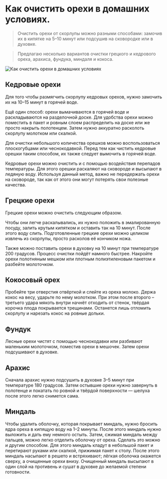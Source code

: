 # Как очистить орехи в домашних условиях.
>  Очистить орехи от скорлупы можно разными способами: замочив их в кипятке на 5–10 минут или подсушив на сковородке или в духовке.

> Предлагаю несколько вариантов очистки грецкого и кедрового ореха, арахиса, фундука, миндаля и кокоса.

![Как очистить орехи в домашних условиях](/images/Kulinar/Sovet/Infographics/howto_clear_nuts.jpg 'Как очистить орехи в домашних условиях')

## Кедровые орехи
Для того чтобы размягчить скорлупу кедровых орехов, нужно замочить их на 10–15 минут в горячей воде.

Ещё один способ: орехи вымачиваются в горячей воде и раскладываются на разделочной доске. Для удобства орехи можно поместить в пакет и ровным слоем распределить на доске или же просто накрыть полотенцем. Затем нужно аккуратно расколоть скорлупу молотком или скалкой.

Для очистки небольшого количества орешков можно воспользоваться плоскогубцами или чеснокодавкой. Перед тем как чистить кедровые орешки таким способом, их также следует вымочить в горячей воде.

Кедровые орехи можно очистить и с помощью воздействия перепадов температуры. Для этого орешки раскаляют на сковороде и высыпают в ледяную воду. Используя данный метод, важно не передержать орехи на сковороде, так как от этого они могут потерять свои полезные качества.

## Грецкие орехи
Грецкие орехи можно очистить следующим образом.

Чтобы они легче раскалывались, их нужно положить в эмалированную посуду, залить крутым кипятком и оставить так на 10 минут. После этого воду слить. Подготовленные грецкие орехи можно целиком извлечь из скорлупы, просто расколов её кончиком ножа.

Также можно поставить орехи в духовку на 10 минут при температуре 200 градусов. Процесс очистки пойдёт намного быстрее. Накройте орехи полотняным мешком или плотным полиэтиленовым пакетом и разбейте молоточком.

## Кокосовый орех
Пробейте три отверстия отвёрткой и слейте из ореха молоко. Держа кокос на весу, ударьте по нему молотком. При этом после второго – третьего удара мякоть внутри начнёт отходить от стенок, твёрдая корочка плода покрывается трещинами. Останется лишь отломить скорлупу и нарезать кокос на ровные дольки.

## Фундук
Лесные орехи чистят с помощью чеснокодавки или разбивают маленьким молоточком, поместив орехи в мешочек. Затем орехи подсушивают в духовке.

## Арахис
Сначала арахис нужно подсушить в духовке 3–5 минут при температуре 180 градусов. Затем остывшие орехи нужно завернуть в полотенце и покатать по ровной и твёрдой поверхности — шелуха после этого легко снимется сама.

## Миндаль
Чтобы удалить оболочку, которая покрывает миндаль, нужно бросить ядра ореха в кипящую воду на 1–2 минуты. После этого миндаль нужно выложить и дать ему немного остыть. Затем, сжимая миндаль между пальцев, можно легко отделить оболочку от ореха. Сделать это можно и другим способом. Для этого миндаль кладут в небольшой пакет и перетирают руками или скалкой, прижимая пакет к столу. После этого миндаль насыпают в решето и встряхивают; лёгкая оболочка окажется сверху, а очищенные орехи внизу. Очищенный миндаль высыпают в один слой на противень и сушат в духовке до желаемой степени готовности.
